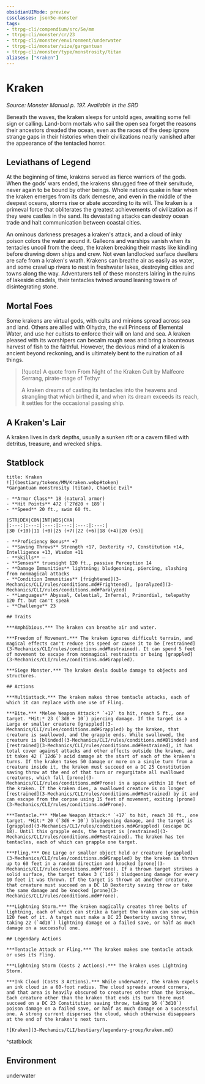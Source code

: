 ```yaml
---
obsidianUIMode: preview
cssclasses: json5e-monster
tags:
- ttrpg-cli/compendium/src/5e/mm
- ttrpg-cli/monster/cr/23
- ttrpg-cli/monster/environment/underwater
- ttrpg-cli/monster/size/gargantuan
- ttrpg-cli/monster/type/monstrosity/titan
aliases: ["Kraken"]
---
```

# Kraken
*Source: Monster Manual p. 197. Available in the <span title='Systems Reference Document (5.1)'>SRD</span>*  

Beneath the waves, the kraken sleeps for untold ages, awaiting some fell sign or calling. Land-born mortals who sail the open sea forget the reasons their ancestors dreaded the ocean, even as the races of the deep ignore strange gaps in their histories when their civilizations nearly vanished after the appearance of the tentacled horror.

## Leviathans of Legend

At the beginning of time, krakens served as fierce warriors of the gods. When the gods' wars ended, the krakens shrugged free of their servitude, never again to be bound by other beings. Whole nations quake in fear when the kraken emerges from its dark demesne, and even in the middle of the deepest oceans, storms rise or abate according to its will. The kraken is a primeval force that obliterates the greatest achievements of civilization as if they were castles in the sand. Its devastating attacks can destroy ocean trade and halt communication between coastal cities.

An ominous darkness presages a kraken's attack, and a cloud of inky poison colors the water around it. Galleons and warships vanish when its tentacles uncoil from the deep, the kraken breaking their masts like kindling before drawing down ships and crew. Not even landlocked surface dwellers are safe from a kraken's wrath. Krakens can breathe air as easily as water, and some crawl up rivers to nest in freshwater lakes, destroying cities and towns along the way. Adventurers tell of these monsters lairing in the ruins of lakeside citadels, their tentacles twined around leaning towers of disintegrating stone.

## Mortal Foes

Some krakens are virtual gods, with cults and minions spread across sea and land. Others are allied with Olhydra, the evil Princess of Elemental Water, and use her cultists to enforce their will on land and sea. A kraken pleased with its worshipers can becalm rough seas and bring a bounteous harvest of fish to the faithful. However, the devious mind of a kraken is ancient beyond reckoning, and is ultimately bent to the ruination of all things.

> [!quote] A quote from From Night of the Kraken Cult by Malfeore Serrang, pirate-mage of Tethyr  
> 
> A kraken dreams of casting its tentacles into the heavens and strangling that which birthed it, and when its dream exceeds its reach, it settles for the occasional passing ship.

## A Kraken's Lair

A kraken lives in dark depths, usually a sunken rift or a cavern filled with detritus, treasure, and wrecked ships.

## Statblock

```ad-statblock
title: Kraken
![](bestiary/tokens/MM/Kraken.webp#token)
*Gargantuan monstrosity (titan), Chaotic Evil*

- **Armor Class** 18 (natural armor)
- **Hit Points** 472 (`27d20 + 189`)
- **Speed** 20 ft., swim 60 ft.

|STR|DEX|CON|INT|WIS|CHA|
|:---:|:---:|:---:|:---:|:---:|:---:|
|30 (+10)|11 (+0)|25 (+7)|22 (+6)|18 (+4)|20 (+5)|

- **Proficiency Bonus** +7
- **Saving Throws** Strength +17, Dexterity +7, Constitution +14, Intelligence +13, Wisdom +11
- **Skills** ⏤
- **Senses** truesight 120 ft., passive Perception 14
- **Damage Immunities** lightning; bludgeoning, piercing, slashing from nonmagical attacks
- **Condition Immunities** [frightened](3-Mechanics/CLI/rules/conditions.md#Frightened), [paralyzed](3-Mechanics/CLI/rules/conditions.md#Paralyzed)
- **Languages** Abyssal, Celestial, Infernal, Primordial, telepathy 120 ft. but can't speak
- **Challenge** 23

## Traits

***Amphibious.*** The kraken can breathe air and water.

***Freedom of Movement.*** The kraken ignores difficult terrain, and magical effects can't reduce its speed or cause it to be [restrained](3-Mechanics/CLI/rules/conditions.md#Restrained). It can spend 5 feet of movement to escape from nonmagical restraints or being [grappled](3-Mechanics/CLI/rules/conditions.md#Grappled).

***Siege Monster.*** The kraken deals double damage to objects and structures.

## Actions

***Multiattack.*** The kraken makes three tentacle attacks, each of which it can replace with one use of Fling.

***Bite.*** *Melee Weapon Attack:* `+17` to hit, reach 5 ft., one target. *Hit:* 23 (`3d8 + 10`) piercing damage. If the target is a Large or smaller creature [grappled](3-Mechanics/CLI/rules/conditions.md#Grappled) by the kraken, that creature is swallowed, and the grapple ends. While swallowed, the creature is [blinded](3-Mechanics/CLI/rules/conditions.md#Blinded) and [restrained](3-Mechanics/CLI/rules/conditions.md#Restrained), it has total cover against attacks and other effects outside the kraken, and it takes 42 (`12d6`) acid damage at the start of each of the kraken's turns. If the kraken takes 50 damage or more on a single turn from a creature inside it, the kraken must succeed on a DC 25 Constitution saving throw at the end of that turn or regurgitate all swallowed creatures, which fall [prone](3-Mechanics/CLI/rules/conditions.md#Prone) in a space within 10 feet of the kraken. If the kraken dies, a swallowed creature is no longer [restrained](3-Mechanics/CLI/rules/conditions.md#Restrained) by it and can escape from the corpse using 15 feet of movement, exiting [prone](3-Mechanics/CLI/rules/conditions.md#Prone).

***Tentacle.*** *Melee Weapon Attack:* `+17` to hit, reach 30 ft., one target. *Hit:* 20 (`3d6 + 10`) bludgeoning damage, and the target is [grappled](3-Mechanics/CLI/rules/conditions.md#Grappled) (escape DC 18). Until this grapple ends, the target is [restrained](3-Mechanics/CLI/rules/conditions.md#Restrained). The kraken has ten tentacles, each of which can grapple one target.

***Fling.*** One Large or smaller object held or creature [grappled](3-Mechanics/CLI/rules/conditions.md#Grappled) by the kraken is thrown up to 60 feet in a random direction and knocked [prone](3-Mechanics/CLI/rules/conditions.md#Prone). If a thrown target strikes a solid surface, the target takes 3 (`1d6`) bludgeoning damage for every 10 feet it was thrown. If the target is thrown at another creature, that creature must succeed on a DC 18 Dexterity saving throw or take the same damage and be knocked [prone](3-Mechanics/CLI/rules/conditions.md#Prone).

***Lightning Storm.*** The kraken magically creates three bolts of lightning, each of which can strike a target the kraken can see within 120 feet of it. A target must make a DC 23 Dexterity saving throw, taking 22 (`4d10`) lightning damage on a failed save, or half as much damage on a successful one.

## Legendary Actions

***Tentacle Attack or Fling.*** The kraken makes one tentacle attack or uses its Fling.

***Lightning Storm (Costs 2 Actions).*** The kraken uses Lightning Storm.

***Ink Cloud (Costs 3 Actions).*** While underwater, the kraken expels an ink cloud in a 60-foot radius. The cloud spreads around corners, and that area is heavily obscured to creatures other than the kraken. Each creature other than the kraken that ends its turn there must succeed on a DC 23 Constitution saving throw, taking 16 (`3d10`) poison damage on a failed save, or half as much damage on a successful one. A strong current disperses the cloud, which otherwise disappears at the end of the kraken's next turn.

![Kraken](3-Mechanics/CLI/bestiary/legendary-group/kraken.md)
```
^statblock

## Environment

underwater